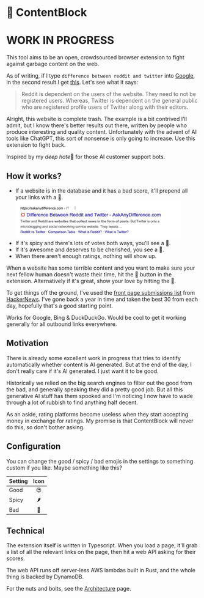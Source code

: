 # 💚 ContentBlock

# WORK IN PROGRESS

This tool aims to be an open, crowdsourced browser extension to fight against garbage content on the web.

As of writing, if I type `difference between reddit and twitter` into [Google](https://www.google.com/search?q=difference%20between%20reddit%20and%20twitter), in the second result I get [this](https://askanydifference.com/difference-between-reddit-and-twitte/). Let's see what it says:

> Reddit is dependent on the users of the website. They need to not be registered users. Whereas, Twitter is dependent on the general public who are registered profile users of Twitter along with their editors.

Alright, this website is complete trash. The example is a bit contrived I'll admit, but I know there's better results out there, written by people who produce interesting and quality content. Unfortunately with the advent of AI tools like ChatGPT, this sort of nonsense is only going to increase. Use this extension to fight back.

Inspired by my *deep hate*💢 for those AI customer support bots.

## How it works?

- If a website is in the database and it has a bad score, it'll prepend all your links with a 💢.
  <br/><img height=100 src="docs/assets/reddit-vs-twitter.jpg" alt="Link with angry emoji prepended"></img>
- If it's spicy and there's lots of votes both ways, you'll see a 🤨.
- If it's awesome and deserves to be cherished, you see a 💚.
- When there aren't enough ratings, nothing will show up.

When a website has some terrible content and you want to make sure your next fellow human doesn't waste their time, hit the 💢 button in the extension. Alternatively if it's great, show your love by hitting the 💚.

To get things off the ground, I've used the [front page submissions list](https://news.ycombinator.com/lists) from [HackerNews](https://news.ycombinator.com/news). I've gone back a year in time and taken the best 30 from each day, hopefully that's a good starting point.

Works for Google, Bing & DuckDuckGo. Would be cool to get it working generally for all outbound links everywhere.

## Motivation

There is already some excellent work in progress that tries to identify automatically whether content is AI generated. But at the end of the day, I don't really care if it's AI generated. I just want it to be good.

Historically we relied on the big search engines to filter out the good from the bad, and generally speaking they did a pretty good job. But all this generative AI stuff has them spooked and I'm noticing I now have to wade through a lot of rubbish to find anything half decent.

As an aside, rating platforms become useless when they start accepting money in exchange for ratings. My promise is that ContentBlock will never do this, so don't bother asking.

## Configuration

You can change the good / spicy / bad emojis in the settings to something custom if you like. Maybe something like this?

| Setting | Icon |
| ------- | :--: |
| Good    |  😍  |
| Spicy   |  🌶   |
| Bad     |  🤮  |

## Technical

The extension itself is written in Typescript. When you load a page, it'll grab a list of all the relevant links on the page, then hit a web API asking for their scores.

The web API runs off server-less AWS lambdas built in Rust, and the whole thing is backed by DynamoDB.

For the nuts and bolts, see the [Architecture](./docs/architecture.md) page.
